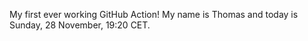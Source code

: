 My first ever working GitHub Action!
My name is Thomas and today is Sunday, 28 November, 19:20 CET. 
